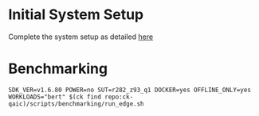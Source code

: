 # Initial System Setup 
Complete the system setup as detailed [here](https://github.com/krai/ck-qaic/blob/main/script/setup.docker/README.md)

# Benchmarking 
``` 
SDK_VER=v1.6.80 POWER=no SUT=r282_z93_q1 DOCKER=yes OFFLINE_ONLY=yes  WORKLOADS="bert" $(ck find repo:ck-qaic)/scripts/benchmarking/run_edge.sh  
```